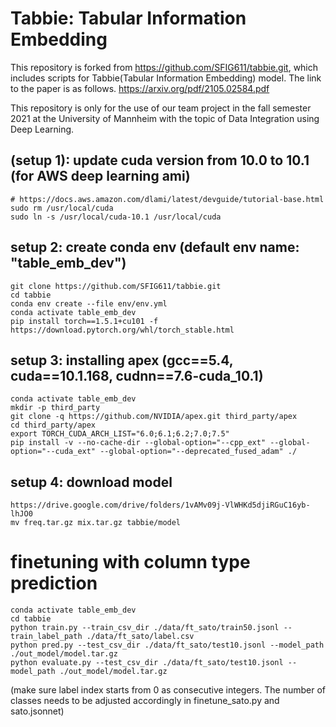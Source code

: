 # Tabbie: Tabular Information Embedding
This repository is forked from https://github.com/SFIG611/tabbie.git, which includes scripts for Tabbie(Tabular Information Embedding) model. 
The link to the paper is as follows.
https://arxiv.org/pdf/2105.02584.pdf

This repository is only for the use of our team project in the fall semester 2021 at the University of Mannheim with the topic of Data Integration using Deep Learning. 


## (setup 1): update cuda version from 10.0 to 10.1 (for AWS deep learning ami)
```
# https://docs.aws.amazon.com/dlami/latest/devguide/tutorial-base.html
sudo rm /usr/local/cuda
sudo ln -s /usr/local/cuda-10.1 /usr/local/cuda
```

## setup 2: create conda env (default env name: "table_emb_dev")
```
git clone https://github.com/SFIG611/tabbie.git
cd tabbie
conda env create --file env/env.yml
conda activate table_emb_dev
pip install torch==1.5.1+cu101 -f https://download.pytorch.org/whl/torch_stable.html
```

## setup 3: installing apex (gcc==5.4, cuda==10.1.168, cudnn==7.6-cuda_10.1)
```
conda activate table_emb_dev
mkdir -p third_party
git clone -q https://github.com/NVIDIA/apex.git third_party/apex
cd third_party/apex
export TORCH_CUDA_ARCH_LIST="6.0;6.1;6.2;7.0;7.5"
pip install -v --no-cache-dir --global-option="--cpp_ext" --global-option="--cuda_ext" --global-option="--deprecated_fused_adam" ./
```

## setup 4: download model
```
https://drive.google.com/drive/folders/1vAMv09j-VlWHKd5djiRGuC16yb-lhJO0
mv freq.tar.gz mix.tar.gz tabbie/model
```


# finetuning with column type prediction
```
conda activate table_emb_dev
cd tabbie
python train.py --train_csv_dir ./data/ft_sato/train50.jsonl --train_label_path ./data/ft_sato/label.csv
python pred.py --test_csv_dir ./data/ft_sato/test10.jsonl --model_path ./out_model/model.tar.gz
python evaluate.py --test_csv_dir ./data/ft_sato/test10.jsonl --model_path ./out_model/model.tar.gz
```
(make sure label index starts from 0 as consecutive integers. The number of classes needs to be adjusted accordingly in finetune_sato.py and sato.jsonnet)










